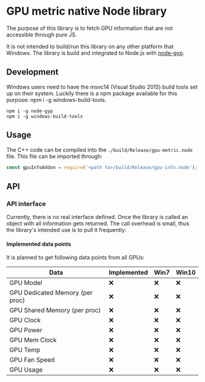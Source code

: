 # GPU metric native Node library

The purpose of this library is to fetch GPU information that are not accessible through pure JS.

It is not intended to build/run this library on any other platform that Windows. 
The library is build and integrated to Node.js with [node-gyp](https://github.com/nodejs/node-gyp).

## Development
Windows users need to have the msvc14 (Visual Studio 2015) build tools set up on their system.
Luckily there is a npm package available for this purpose: npm i -g windows-build-tools.

```shell
npm i -g node-gyp
npm i -g windows-build-tools
```

## Usage
The C++ code can be compiled into the `./build/Release/gpu-metric.node` file.
This file can be imported through:

```js
const gpuInfoAddon = require('<path to>/build/Release/gpu-info.node');
```

## API

### API interface
Currently, there is no real interface defined. Once the library is called an
object with all information gets returned. The call overhead is small, thus the
library's intended use is to pull it frequently:
    
#### Implemented data points

It is planned to get following data points from all GPUs:

Data                            | Implemented | Win7 | Win10
---                             | ---         | ---  | ---
GPU Model                       |❌            |❌    |❌
GPU Dedicated Memory (per proc) |❌            |❌    |❌
GPU Shared Memory (per proc)    |❌            |❌    |❌
GPU Clock                       |❌            |❌    |❌
GPU Power                       |❌            |❌    |❌
GPU Mem Clock                   |❌            |❌    |❌
GPU Temp                        |❌            |❌    |❌
GPU Fan Speed                   |❌            |❌    |❌
GPU Usage                       |❌            |❌    |❌

